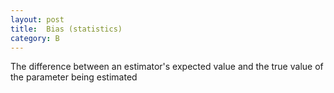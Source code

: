 ```yaml
---
layout: post
title:  Bias (statistics)
category: B
---
```


The difference between an estimator's expected value and the true value of the parameter being estimated